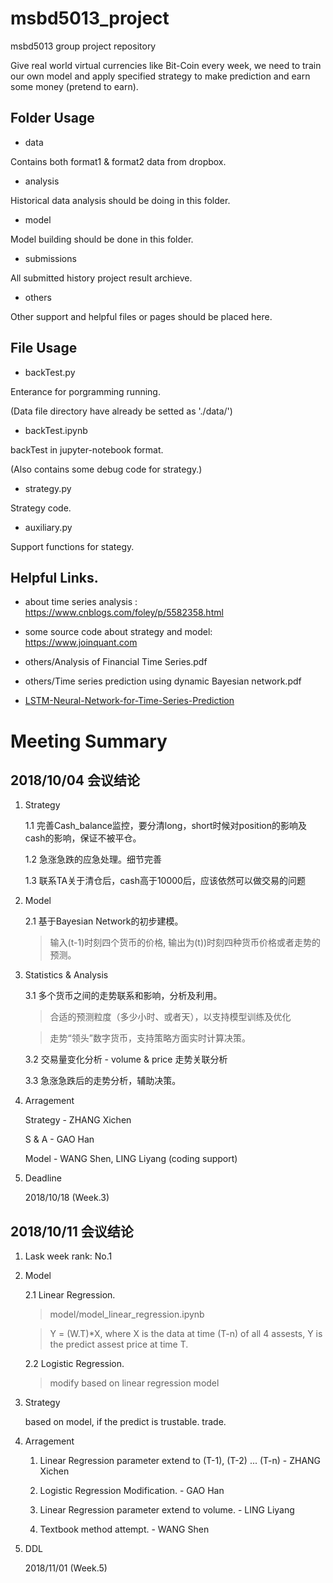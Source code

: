 # msbd5013_project
msbd5013 group project repository

Give real world virtual currencies like Bit-Coin every week, we need to train our own model and apply specified strategy to make prediction and earn some money (pretend to earn).

## Folder Usage

* data

Contains both format1 & format2 data from dropbox.

* analysis

Historical data analysis should be doing in this folder.

* model

Model building should be done in this folder.

* submissions

All submitted history project result archieve.

* others

Other support and helpful files or pages should be placed here.

## File Usage

* backTest.py

Enterance for porgramming running.

(Data file directory have already be setted as './data/')

* backTest.ipynb

backTest in jupyter-notebook format.

(Also contains some debug code for strategy.)

* strategy.py

Strategy code.

* auxiliary.py

Support functions for stategy.


## Helpful Links.
* about time series analysis : https://www.cnblogs.com/foley/p/5582358.html

* some source code about strategy and model: https://www.joinquant.com

* others/Analysis of Financial Time Series.pdf

* others/Time series prediction using dynamic Bayesian network.pdf

* [LSTM-Neural-Network-for-Time-Series-Prediction](https://github.com/jaungiers/LSTM-Neural-Network-for-Time-Series-Prediction)

# Meeting Summary

## 2018/10/04 会议结论

1. Strategy

    1.1 完善Cash_balance监控，要分清long，short时候对position的影响及cash的影响，保证不被平仓。

    1.2 急涨急跌的应急处理。细节完善
   
    1.3 联系TA关于清仓后，cash高于10000后，应该依然可以做交易的问题


2. Model

    2.1 基于Bayesian Network的初步建模。
   
    > 输入(t-1)时刻四个货币的价格, 输出为(t))时刻四种货币价格或者走势的预测。


3. Statistics & Analysis

    3.1 多个货币之间的走势联系和影响，分析及利用。
    
    > 合适的预测粒度（多少小时、或者天），以支持模型训练及优化
    
    > 走势“领头”数字货币，支持策略方面实时计算决策。

    3.2 交易量变化分析 - volume & price 走势关联分析 

    3.3 急涨急跌后的走势分析，辅助决策。


4. Arragement
  
    Strategy - ZHANG Xichen

    S & A - GAO Han

    Model - WANG Shen, LING Liyang (coding support)

5. Deadline

    2018/10/18 (Week.3)


## 2018/10/11 会议结论

1. Lask week rank: No.1

2. Model

    2.1 Linear Regression.
    
    > model/model_linear_regression.ipynb
    
    > Y = (W.T)*X, where X is the data at time (T-n) of all 4 assests, Y is the predict assest price at time T.

    2.2 Logistic Regression.
    
    > modify based on linear regression model    

3. Strategy

    based on model, if the predict is trustable. trade.

4. Arragement

    1. Linear Regression parameter extend to (T-1), (T-2) ... (T-n) - ZHANG Xichen

    2. Logistic Regression Modification. - GAO Han

    3. Linear Regression parameter extend to volume. - LING Liyang

    4. Textbook method attempt. - WANG Shen

5. DDL

    2018/11/01 (Week.5)
